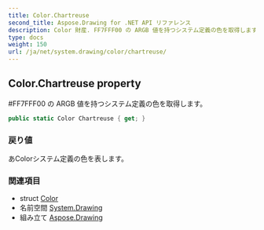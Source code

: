 ```yaml
---
title: Color.Chartreuse
second_title: Aspose.Drawing for .NET API リファレンス
description: Color 財産. FF7FFF00 の ARGB 値を持つシステム定義の色を取得します
type: docs
weight: 150
url: /ja/net/system.drawing/color/chartreuse/
---
```

## Color.Chartreuse property

#FF7FFF00 の ARGB 値を持つシステム定義の色を取得します。

```csharp
public static Color Chartreuse { get; }
```

### 戻り値

あColorシステム定義の色を表します。

### 関連項目

* struct [Color](../)
* 名前空間 [System.Drawing](../../color/)
* 組み立て [Aspose.Drawing](../../../)


